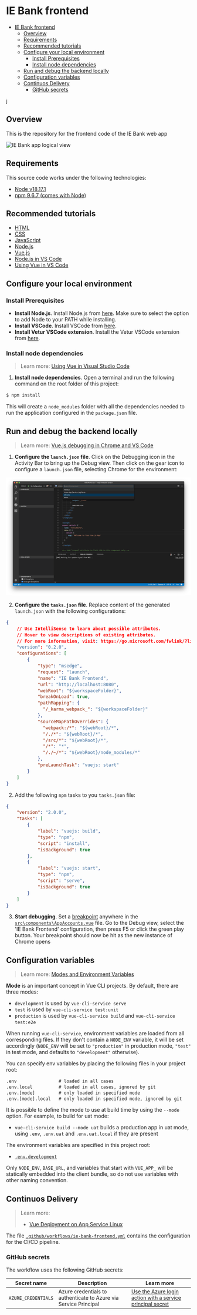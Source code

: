 # IE Bank frontend

- [IE Bank frontend](#ie-bank-frontend)
  - [Overview](#overview)
  - [Requirements](#requirements)
  - [Recommended tutorials](#recommended-tutorials)
  - [Configure your local environment](#configure-your-local-environment)
    - [Install Prerequisites](#install-prerequisites)
    - [Install node dependencies](#install-node-dependencies)
  - [Run and debug the backend locally](#run-and-debug-the-backend-locally)
  - [Configuration variables](#configuration-variables)
  - [Continuos Delivery](#continuos-delivery)
    - [GitHub secrets](#github-secrets)

j
## Overview

This is the repository for the frontend code of the IE Bank web app

![IE Bank app logical view](images/ie-bank-app.png)

## Requirements

This source code works under the following technologies:
- [Node v18.17.1](https://nodejs.org/en/download)
- [npm 9.6.7 (comes with Node)](https://www.npmjs.com/package/npm)

## Recommended tutorials
- [HTML](https://www.w3schools.com/html/)
- [CSS](https://www.w3schools.com/css/default.asp)
- [JavaScript](https://www.w3schools.com/js/default.asp)
- [Node.js](https://www.w3schools.com/nodejs/default.asp)
- [Vue.js](https://www.w3schools.com/vue/index.php)
- [Node.js in VS Code](https://code.visualstudio.com/docs/nodejs/nodejs-tutorial)
- [Using Vue in VS Code](https://code.visualstudio.com/docs/nodejs/vuejs-tutorial)

## Configure your local environment

### Install Prerequisites

- **Install Node.js**. Install Node.js from [here](https://nodejs.org/en/download). Make sure to select the option to add Node to your PATH while installing.
- **Install VSCode**. Install VSCode from [here](https://code.visualstudio.com/download).
- **Install Vetur VSCode extension**. Install the Vetur VSCode extension from [here](https://marketplace.visualstudio.com/items?itemName=octref.vetur).

### Install node dependencies

> Learn more: [Using Vue in Visual Studio Code](https://code.visualstudio.com/docs/nodejs/vuejs-tutorial)

1. **Install node dependencies**. Open a terminal and run the following command on the root folder of this project:

```bash
$ npm install
```

This will create a `node_modules` folder with all the dependencies needed to run the application configured in the `package.json` file.

## Run and debug the backend locally

> Learn more: [Vue.js debugging in Chrome and VS Code](https://github.com/microsoft/vscode-recipes/tree/main/vuejs-cli#configure-launchjson-file)

1. **Configure the `launch.json` file**. Click on the Debugging icon in the Activity Bar to bring up the Debug view. Then click on the gear icon to configure a `launch.json` file, selecting Chrome for the environment:

![Configure launch.json on VS Code](https://github.com/microsoft/vscode-recipes/raw/main/vuejs-cli/config_add.png)

2. **Configure the `tasks.json` file**. Replace content of the generated `launch.json` with the following configurations:

```json
{
    // Use IntelliSense to learn about possible attributes.
    // Hover to view descriptions of existing attributes.
    // For more information, visit: https://go.microsoft.com/fwlink/?linkid=830387
    "version": "0.2.0",
    "configurations": [
        {
            "type": "msedge",
            "request": "launch",
            "name": "IE Bank Frontend",
            "url": "http://localhost:8080",
            "webRoot": "${workspaceFolder}",
            "breakOnLoad": true,
            "pathMapping": {
              "/_karma_webpack_": "${workspaceFolder}"
            },
            "sourceMapPathOverrides": {
              "webpack:/*": "${webRoot}/*",
              "/./*": "${webRoot}/*",
              "/src/*": "${webRoot}/*",
              "/*": "*",
              "/./~/*": "${webRoot}/node_modules/*"
            },
            "preLaunchTask": "vuejs: start"
        }
    ]
}
```

2. Add the following `npm` tasks to you  `tasks.json` file:

```json
{
    "version": "2.0.0",
    "tasks": [
        {
            "label": "vuejs: build",
            "type": "npm",
            "script": "install",
            "isBackground": true
        },
        {
            "label": "vuejs: start",
            "type": "npm",
            "script": "serve",
            "isBackground": true
        }
    ]
}
```

3. **Start debugging**. Set a [breakpoint](https://code.visualstudio.com/docs/editor/debugging#_breakpoints) anywhere in the [`src\components\AppAccounts.vue`](src\components\AppAccounts.vue) file. Go to the Debug view, select the 'IE Bank Frontend' configuration, then press F5 or click the green play button. Your breakpoint should now be hit as the new instance of Chrome opens

## Configuration variables

> Learn more: [Modes and Environment Variables](https://cli.vuejs.org/guide/mode-and-env.html)

**Mode** is an important concept in Vue CLI projects. By default, there are three modes:
- `development` is used by `vue-cli-service serve`
- `test` is used by `vue-cli-service test:unit`
- `production` is used by `vue-cli-service build` and `vue-cli-service test:e2e`

When running `vue-cli-service`, environment variables are loaded from all corresponding files. If they don't contain a `NODE_ENV` variable, it will be set accordingly (`NODE_ENV` will be set to `"production"` in production mode, `"test"` in test mode, and defaults to `"development"` otherwise).

You can specify env variables by placing the following files in your project root:

```shell
.env                # loaded in all cases
.env.local          # loaded in all cases, ignored by git
.env.[mode]         # only loaded in specified mode
.env.[mode].local   # only loaded in specified mode, ignored by git
```
It is possible to define the mode to use at build time by using the `--mode` option. For example, to build for uat mode:

- `vue-cli-service build --mode uat` builds a production app in uat mode, using `.env`, `.env.uat` and `.env.uat.local` if they are present

The environment variables are specified in this project root:
- [`.env.development`](.env.development)

Only `NODE_ENV`, `BASE_URL`, and variables that start with `VUE_APP_` will be statically embedded into the client bundle, so do not use variables with other naming convention.

## Continuos Delivery

> Learn more: 
> - [Vue Deployment on App Service Linux](https://azureossd.github.io/2022/02/11/Vue-Deployment-on-App-Service-Linux/)

The file [`.github/workflows/ie-bank-frontend.yml`](.github\workflows\ie-bank-frontend.yml) contains the configuration for the CI/CD pipeline.

### GitHub secrets

The workflow uses the following GitHub secrets:

Secret name | Description | Learn more
--- | --- | ---
`AZURE_CREDENTIALS` | Azure credentials to authenticate to Azure via Service Principal | [Use the Azure login action with a service principal secret](https://learn.microsoft.com/en-us/azure/developer/github/connect-from-azure?tabs=azure-portal%2Clinux#use-the-azure-login-action-with-a-service-principal-secret)